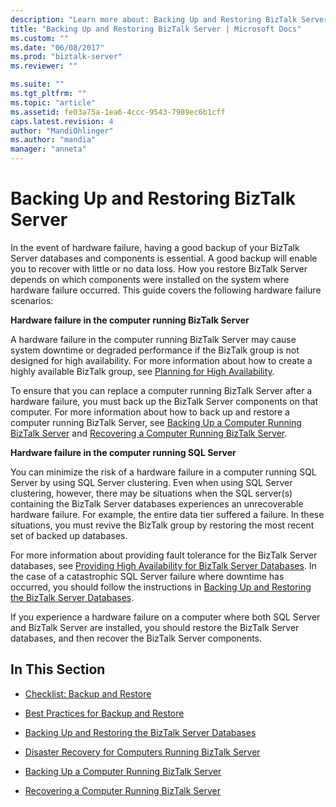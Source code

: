 ```yaml
---
description: "Learn more about: Backing Up and Restoring BizTalk Server"
title: "Backing Up and Restoring BizTalk Server | Microsoft Docs"
ms.custom: ""
ms.date: "06/08/2017"
ms.prod: "biztalk-server"
ms.reviewer: ""

ms.suite: ""
ms.tgt_pltfrm: ""
ms.topic: "article"
ms.assetid: fe03a75a-1ea6-4ccc-9543-7989ec6b1cff
caps.latest.revision: 4
author: "MandiOhlinger"
ms.author: "mandia"
manager: "anneta"
---
```

# Backing Up and Restoring BizTalk Server
In the event of hardware failure, having a good backup of your BizTalk Server databases and components is essential. A good backup will enable you to recover with little or no data loss. How you restore BizTalk Server depends on which components were installed on the system where hardware failure occurred. This guide covers the following hardware failure scenarios:  
  
 **Hardware failure in the computer running BizTalk Server**  
  
 A hardware failure in the computer running BizTalk Server may cause system downtime or degraded performance if the BizTalk group is not designed for high availability. For more information about how to create a highly available BizTalk group, see [Planning for High Availability](../core/planning-for-high-availability3.md).  
  
 To ensure that you can replace a computer running BizTalk Server after a hardware failure, you must back up the BizTalk Server components on that computer. For more information about how to back up and restore a computer running BizTalk Server, see [Backing Up a Computer Running BizTalk Server](../core/backing-up-a-computer-running-biztalk-server.md) and [Recovering a Computer Running BizTalk Server](../core/recovering-a-computer-running-biztalk-server.md).  
  
 **Hardware failure in the computer running SQL Server**  
  
 You can minimize the risk of a hardware failure in a computer running SQL Server by using SQL Server clustering. Even when using SQL Server clustering, however, there may be situations when the SQL server(s) containing the BizTalk Server databases experiences an unrecoverable hardware failure. For example, the entire data tier suffered a failure. In these situations, you must revive the BizTalk group by restoring the most recent set of backed up databases.  
  
 For more information about providing fault tolerance for the BizTalk Server databases, see [Providing High Availability for BizTalk Server Databases](../core/providing-high-availability-for-biztalk-server-databases.md). In the case of a catastrophic SQL Server failure where downtime has occurred, you should follow the instructions in [Backing Up and Restoring the BizTalk Server Databases](../core/backing-up-and-restoring-the-biztalk-server-databases.md).  
  
 If you experience a hardware failure on a computer where both SQL Server and BizTalk Server are installed, you should restore the BizTalk Server databases, and then recover the BizTalk Server components.  
  
## In This Section  
  
-   [Checklist: Backup and Restore](../core/checklist-backup-and-restore.md)  
  
-   [Best Practices for Backup and Restore](../core/best-practices-for-backup-and-restore.md)  
  
-   [Backing Up and Restoring the BizTalk Server Databases](../core/backing-up-and-restoring-the-biztalk-server-databases.md)  
  
-   [Disaster Recovery for Computers Running BizTalk Server](../core/disaster-recovery-for-computers-running-biztalk-server.md)  
  
-   [Backing Up a Computer Running BizTalk Server](../core/backing-up-a-computer-running-biztalk-server.md)  
  
-   [Recovering a Computer Running BizTalk Server](../core/recovering-a-computer-running-biztalk-server.md)
